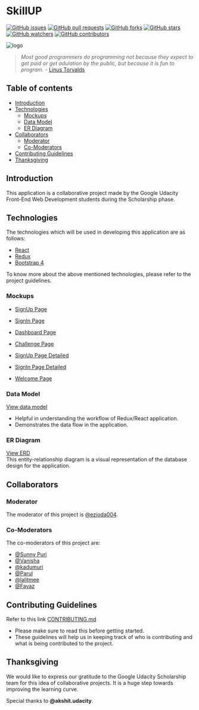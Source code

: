 # SkillUP

[![GitHub issues](https://img.shields.io/github/issues/UdacityFrontEndScholarship/quiz-app.svg)](https://github.com/UdacityFrontEndScholarship/quiz-app/issues)
[![GitHub pull requests](https://img.shields.io/github/issues-pr/UdacityFrontEndScholarship/quiz-app.svg)](https://github.com/UdacityFrontEndScholarship/quiz-app/pulls)
[![GitHub forks](https://img.shields.io/github/forks/UdacityFrontEndScholarship/quiz-app.svg?style=social&label=Fork)](https://github.com/UdacityFrontEndScholarship/quiz-app/network)
[![GitHub stars](https://img.shields.io/github/stars/UdacityFrontEndScholarship/quiz-app.svg?style=social&label=Stars)](https://github.com/UdacityFrontEndScholarship/quiz-app/stargazers)
[![GitHub watchers](https://img.shields.io/github/watchers/UdacityFrontEndScholarship/quiz-app.svg?style=social&label=Watch)](https://github.com/UdacityFrontEndScholarship/quiz-app/watchers)
[![GitHub contributors](https://img.shields.io/github/contributors/UdacityFrontEndScholarship/quiz-app.svg)](https://github.com/UdacityFrontEndScholarship/quiz-app/graphs/contributors)

![logo](https://github.com/parulbindal/quiz-app/blob/master/src/assets/images/skillup%20logo.jpg?raw=true)

> _Most good programmers do programming not because they expect to get paid or get adulation by the public, but because it is fun to program._ - [Linus Torvalds](https://www.brainyquote.com/quotes/linus_torvalds_367382)

## Table of contents

* [Introduction](#introduction)
* [Technologies](#technologies)
  * [Mockups](#mockups)
  * [Data Model](#data-model)
  * [ER Diagram](#er-diagram)
* [Collaborators](#collaborators)
  * [Moderator](#moderator)
  * [Co-Moderators](#co-moderators)
* [Contributing Guidelines](#contributing-guidelines)
* [Thanksgiving](#thanksgiving)

## Introduction

This application is a collaborative project made by the Google Udacity Front-End Web Development students during the Scholarship phase.

## Technologies

The technologies which will be used in developing this application are as follows:

* [React](https://reactjs.org/)
* [Redux](https://redux.js.org/)
* [Bootstrap 4](https://getbootstrap.com/)

To know more about the above mentioned technologies, please refer to the project guidelines.

### Mockups

* [SignUp Page](https://github.com/UdacityFrontEndScholarship/quiz-app/blob/master/src/assets/images/Sign%20Up%20Page.jpg?raw=true)

- [SignIn Page](https://github.com/UdacityFrontEndScholarship/quiz-app/blob/master/src/assets/images/Sign%20In%20Page.jpg?raw=true)

* [Dashboard Page](https://github.com/UdacityFrontEndScholarship/quiz-app/blob/master/src/assets/images/Dashboard.jpg?raw=true)

- [Challenge Page](https://github.com/UdacityFrontEndScholarship/quiz-app/blob/master/src/assets/images/Challenge%20Page.jpg?raw=true)

* [SignUp Page Detailed](https://github.com/parulbindal/quiz-app/blob/master/src/assets/images/Sign%20Up%20Page%20Detailed.jpg?raw=true)

- [SignIn Page Detailed](https://github.com/parulbindal/quiz-app/blob/master/src/assets/images/Sign%20In%20Page%20Detailed.jpg?raw=true)

* [Welcome Page](https://github.com/parulbindal/quiz-app/blob/master/src/assets/images/Welcome%20Page.png?raw=true)


### Data Model

[View data model](https://www.lucidchart.com/documents/view/d6d11adb-7d10-45bd-a5e0-997f20a19ba4/0)
- Helpful in understanding the workflow of Redux/React application.
- Demonstrates the data flow in the application.


### ER Diagram

[View ERD](https://www.lucidchart.com/invitations/accept/4959f428-f905-44ff-9a82-1cd55f6cf960)
<br/>This entity-relationship diagram is a visual representation of the database design for the application.

## Collaborators

### Moderator

The moderator of this project is [@ezioda004](https://github.com/ezioda004).

### Co-Moderators

The co-moderators of this project are:

* [@Sunny Puri](https://github.com/SunnyPuri)
* [@Vanisha](https://github.com/Vanisha27)
* [@kadumuri](https://github.com/kadumuri1994)
* [@Parul](https://github.com/parulbindal)
* [@lalitmee](https://github.com/lalitmee)
* [@Fayaz](https://github.com/fayazara)

## Contributing Guidelines

Refer to this link [CONTRIBUTING.md](https://github.com/UdacityFrontEndScholarship/quiz-app/blob/master/CONTRIBUTING.md)
- Please make sure to read this before getting started.
- These guidelines will help us in keeping track of who is contributing and what is being contributed to the project.

## Thanksgiving

We would like to express our gratitude to the Google Udacity Scholarship team for this idea of collaborative projects. It is a huge step towards improving the learning curve.

Special thanks to **@akshit.udacity**.
